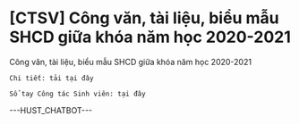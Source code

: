 # [CTSV] Công văn, tài liệu, biểu mẫu SHCD giữa khóa năm học 2020-2021

Công văn, tài liệu, biểu mẫu SHCD giữa khóa năm học 2020-2021
        
	Chi tiết: tải tại đây

	Sổ tay Công tác Sinh viên: tại đây 
 ---HUST_CHATBOT---